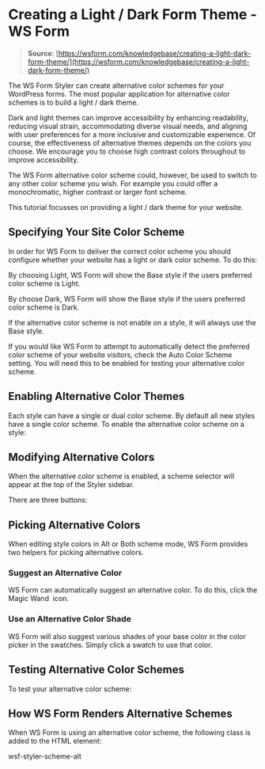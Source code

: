 # Creating a Light / Dark Form Theme - WS Form

> **Source**: [https://wsform.com/knowledgebase/creating-a-light-dark-form-theme/](https://wsform.com/knowledgebase/creating-a-light-dark-form-theme/)


The WS Form Styler can create alternative color schemes for your WordPress forms. The most popular application for alternative color schemes is to build a light / dark theme.

Dark and light themes can improve accessibility by enhancing readability, reducing visual strain, accommodating diverse visual needs, and aligning with user preferences for a more inclusive and customizable experience. Of course, the effectiveness of alternative themes depends on the colors you choose. We encourage you to choose high contrast colors throughout to improve accessibility.

The WS Form alternative color scheme could, however, be used to switch to any other color scheme you wish. For example you could offer a monochromatic, higher contrast or larger font scheme.

This tutorial focusses on providing a light / dark theme for your website.

## Specifying Your Site Color Scheme

In order for WS Form to deliver the correct color scheme you should configure whether your website has a light or dark color scheme. To do this:

By choosing Light, WS Form will show the Base style if the users preferred color scheme is Light.

By choose Dark, WS Form will show the Base style if the users preferred color scheme is Dark.

If the alternative color scheme is not enable on a style, it will always use the Base style.

If you would like WS Form to attempt to automatically detect the preferred color scheme of your website visitors, check the Auto Color Scheme setting. You will need this to be enabled for testing your alternative color scheme.

## Enabling Alternative Color Themes

Each style can have a single or dual color scheme. By default all new styles have a single color scheme. To enable the alternative color scheme on a style:

## Modifying Alternative Colors

When the alternative color scheme is enabled, a scheme selector will appear at the top of the Styler sidebar.

There are three buttons:

## Picking Alternative Colors

When editing style colors in Alt or Both scheme mode, WS Form provides two helpers for picking alternative colors.

### Suggest an Alternative Color

WS Form can automatically suggest an alternative color. To do this, click the Magic Wand  icon.

### Use an Alternative Color Shade

WS Form will also suggest various shades of your base color in the color picker in the swatches. Simply click a swatch to use that color.

## Testing Alternative Color Schemes

To test your alternative color scheme:

## How WS Form Renders Alternative Schemes

When WS Form is using an alternative color scheme, the following class is added to the HTML element:

wsf-styler-scheme-alt
